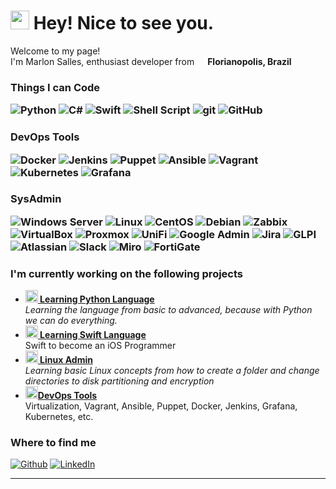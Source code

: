 

<h1><img src="https://emojis.slackmojis.com/emojis/images/1531849430/4246/blob-sunglasses.gif?1531849430" width="30"/> Hey! Nice to see you.</h1>


<p>Welcome to my page! </br> I'm Marlon Salles, enthusiast developer from <img src="https://cdn-icons-png.flaticon.com/256/16150/16150285.png" width="13"/> <b>Florianopolis, Brazil</b></p>
<h3>Things I can Code
<p>
  <img alt="Python" src="https://img.shields.io/badge/-Python-3776AB?style=flat-square&logo=python&logoColor=white" />
  <img alt="C#" src="https://img.shields.io/badge/-C%23-239120?style=flat-square&logo=c-sharp&logoColor=white" />
  <img alt="Swift" src="https://img.shields.io/badge/-Swift-F05138?style=flat-square&logo=swift&logoColor=white" />
  <img alt="Shell Script" src="https://img.shields.io/badge/-Shell%20Script-4EAA25?style=flat-square&logo=gnu-bash&logoColor=white" />
  <img alt="git" src="https://img.shields.io/badge/-Git-F05032?style=flat-square&logo=git&logoColor=white" />
  <img alt="GitHub" src="https://img.shields.io/badge/-GitHub-181717?style=flat-square&logo=github&logoColor=white" /></p>
</h3>

<h3>DevOps Tools
<p>
  <img alt="Docker" src="https://img.shields.io/badge/-Docker-46a2f1?style=flat-square&logo=docker&logoColor=white" />
  <img alt="Jenkins" src="https://img.shields.io/badge/-Jenkins-red?style=flat-square&logo=jenkins&logoColor=white" />
  <img alt="Puppet" src="https://img.shields.io/badge/-Puppet-FFAE1A?style=flat-square&logo=puppet&logoColor=white" />
  <img alt="Ansible" src="https://img.shields.io/badge/-Ansible-EE0000?style=flat-square&logo=ansible&logoColor=white" /> 
  <img alt="Vagrant" src="https://img.shields.io/badge/-Vagrant-1563FF?style=flat-square&logo=vagrant&logoColor=white" />
  <img alt="Kubernetes" src="https://img.shields.io/badge/-Kubernetes-326CE5?style=flat-square&logo=kubernetes&logoColor=white" />
  <img alt="Grafana" src="https://img.shields.io/badge/-Grafana-F46800?style=flat-square&logo=grafana&logoColor=white" />

</p>

<h3>SysAdmin
<p>

  <img alt="Windows Server" src="https://img.shields.io/badge/-Windows%20Server-0078D6?style=flat-square&logo=windows&logoColor=white" />
  <img alt="Linux" src="https://img.shields.io/badge/-Linux-FCC624?style=flat-square&logo=linux&logoColor=black" />
  <img alt="CentOS" src="https://img.shields.io/badge/-CentOS-262577?style=flat-square&logo=centos&logoColor=white" />
  <img alt="Debian" src="https://img.shields.io/badge/-Debian-A81D33?style=flat-square&logo=debian&logoColor=white" />
  <img alt="Zabbix" src="https://img.shields.io/badge/-Zabbix-DC0000?style=flat-square&logo=zabbix&logoColor=white" />
  <img alt="VirtualBox" src="https://img.shields.io/badge/-VirtualBox-183A61?style=flat-square&logo=virtualbox&logoColor=white" />
  <img alt="Proxmox" src="https://img.shields.io/badge/-Proxmox-FF6600?style=flat-square&logo=proxmox&logoColor=white" />
  <img alt="UniFi" src="https://img.shields.io/badge/-UniFi-0071C5?style=flat-square&logo=ubiquiti&logoColor=white" /> 
  <img alt="Google Admin" src="https://img.shields.io/badge/-Google%20Admin-4285F4?style=flat-square&logo=google&logoColor=white" />
  <img alt="Jira" src="https://img.shields.io/badge/-Jira-0052CC?style=flat-square&logo=jira&logoColor=white" />
  <img alt="GLPI" src="https://img.shields.io/badge/-GLPI-005EB8?style=flat-square&logo=glpi&logoColor=white" />
  <img alt="Atlassian" src="https://img.shields.io/badge/-Atlassian-003366?style=flat-square&logo=atlassian&logoColor=white" />
  <img alt="Slack" src="https://img.shields.io/badge/-Slack-4A154B?style=flat-square&logo=slack&logoColor=white" />
  <img alt="Miro" src="https://img.shields.io/badge/-Miro-8AC8FC?style=flat-square&logo=miro&logoColor=white" />
  <img alt="FortiGate" src="https://img.shields.io/badge/-FortiGate-F2A830?style=flat-square&logo=fortinet&logoColor=white" />



</p>


<h3>I'm currently working on the following projects</h3>

<ul>
  <li><a href="https://github.com/MarlonSevero/Python"><b><img src="https://cdn.icon-icons.com/icons2/112/PNG/512/python_18894.png" alt="" width="20" height="20"/> Learning Python Language</b></a><br/><i>
Learning the language from basic to advanced, because with Python we can do everything.
</i></li>
<li><a href="https://github.com/MarlonSevero/IntroSwift"><b><img src="https://developer.apple.com/swift/images/swift-og.png" alt="" width="20" class="imagem-arredondada" height="20" /> Learning Swift Language</b></a><br/>Swift to become an iOS Programmer<i></i></li>
<li><a href="https://github.com/MarlonSevero/LinuxAdmin"><b><img src="https://cdn.icon-icons.com/icons2/1159/PNG/256/linux_81610.png" width="20" alt="new" /> Linux Admin </b></a><br/><i>Learning basic Linux concepts from how to create a folder and change directories to disk partitioning and encryption</i></li>
<li><a href="https://github.com/MarlonSevero/DevOps"><b><img src="https://cdn.worldvectorlogo.com/logos/devops-2.svg" alt="" width="20" height="20"/>DevOps Tools</b></a><br/>Virtualization, Vagrant, Ansible, Puppet, Docker, Jenkins, Grafana, Kubernetes, etc. <i></i></li>
</ul>

<h3>Where to find me</h3>
<p><a href="https://github.com/MarlonSevero" target="_blank"><img alt="Github" src="https://img.shields.io/badge/GitHub-%2312100E.svg?&style=for-the-badge&logo=Github&logoColor=white" /></a> <a href="https://twitter.com/Guibz16" target="_blank"></a> <a href="https://www.linkedin.com/in/marlonsallessevero/" target="_blank"><img alt="LinkedIn" src="https://img.shields.io/badge/linkedin-%230077B5.svg?&style=for-the-badge&logo=linkedin&logoColor=white" /></a>
</p>

------------